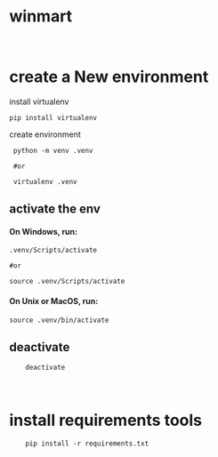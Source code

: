 # winmart

<br>

# create a New environment

install virtualenv

```
pip install virtualenv
```

create environment

```
 python -m venv .venv

 #or

 virtualenv .venv
```

## activate the env

#### On Windows, run:

```
.venv/Scripts/activate

#or

source .venv/Scripts/activate
```

#### On Unix or MacOS, run:

```
source .venv/bin/activate
```

## deactivate

```
    deactivate
```

<br>

# install requirements tools

```
    pip install -r requirements.txt
```
